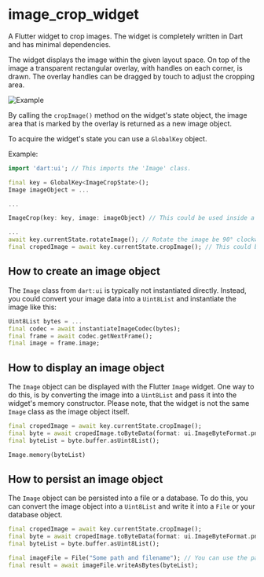 # image_crop_widget

A Flutter widget to crop images. The widget is completely written in Dart and has minimal dependencies.

The widget displays the image within the given layout space. On top of the image a transparent rectangular overlay, with handles on each corner, is drawn. The overlay handles can be dragged by touch to adjust the cropping area.

![Example](https://github.com/flbaue/image_crop_widget/raw/master/assets/example.png)

By calling the `cropImage()` method on the widget's state object, the image area that is marked by the overlay is returned as a new image object.

To acquire the widget's state you can use a `GlobalKey` object.

Example:

```Dart
import 'dart:ui'; // This imports the 'Image' class.

final key = GlobalKey<ImageCropState>();
Image imageObject = ...

...

ImageCrop(key: key, image: imageObject) // This could be used inside a  build method.

...
await key.currentState.rotateImage(); // Rotate the image be 90° clockwise.
final cropedImage = await key.currentState.cropImage(); // This could be used inside a 'onPress' handler method.
```

## How to create an image object

The `Image` class from `dart:ui` is typically not instantiated directly. Instead, you could convert your image data into a `Uint8List` and instantiate the image like this:

```Dart
Uint8List bytes = ...
final codec = await instantiateImageCodec(bytes);
final frame = await codec.getNextFrame();
final image = frame.image;
```

## How to display an image object

The `Image` object can be displayed with the Flutter `Image` widget. One way to do this, is by converting the image into a `Uint8List` and pass it into the widget's memory constructor. Please note, that the widget is not the same `Image` class as the image object itself.

```Dart
final cropedImage = await key.currentState.cropImage();
final byte = await cropedImage.toByteData(format: ui.ImageByteFormat.png);
final byteList = byte.buffer.asUint8List();

Image.memory(byteList)
```

## How to persist an image object

The `Image` object can be persisted into a file or a database. To do this, you can convert the image object into a `Uint8List` and write it into a `File` or your database object.

```Dart
final cropedImage = await key.currentState.cropImage();
final byte = await cropedImage.toByteData(format: ui.ImageByteFormat.png);
final byteList = byte.buffer.asUint8List();

final imageFile = File("Some path and filename"); // You can use the path_provider package to locate the right path.
final result = await imageFile.writeAsBytes(byteList);
```
